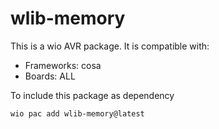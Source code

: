 # wlib-memory

This is a wio AVR package. It is compatible with:
* Frameworks: cosa
* Boards: ALL

To include this package as dependency
```bash
wio pac add wlib-memory@latest
```
